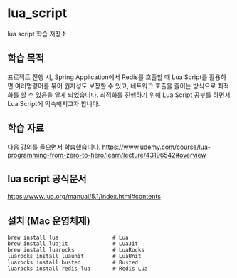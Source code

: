 # lua_script
lua script 학습 저장소

## 학습 목적
프로젝트 진행 시, Spring Application에서 Redis를 호출할 때 Lua Script를 활용하면 여러명령어를 묶어 원자성도 보장할 수 있고, 네트워크 호출을 줄이는 방식으로 최적화를 할 수 있음을 알게 되었습니다. 최적화를 진행하기 위해 Lua Script 공부를 하면서 Lua Script에 익숙해지고자 합니다.

## 학습 자료
다음 강의를 들으면서 학습했습니다.
https://www.udemy.com/course/lua-programming-from-zero-to-hero/learn/lecture/43196542#overview

## lua script 공식문서
https://www.lua.org/manual/5.1/index.html#contents

## 설치 (Mac 운영체제)
```shell
brew install lua                 # Lua
brew install luajit              # LuaJit
brew install luarocks            # LuaRocks
luarocks install luaunit         # LuaUnit
luarocks install busted          # Busted
luarocks install redis-lua       # Redis Lua
```
